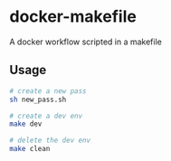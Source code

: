 # docker-makefile

A docker workflow scripted in a makefile

## Usage

```bash
# create a new pass
sh new_pass.sh

# create a dev env
make dev

# delete the dev env
make clean
```
